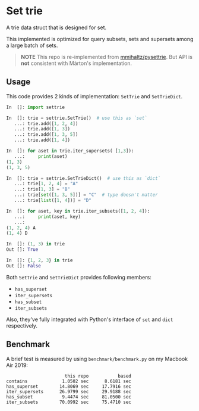 # Set trie

A trie data struct that is designed for set.

This implemented is optimized for query subsets, sets and supersets among a large batch of sets.

> **NOTE**
> This repo is re-implemented from [mmihaltz/pysettrie](https://github.com/mmihaltz/pysettrie).
> But API is **not** consistent with Márton's implementation.


## Usage

This code provides 2 kinds of implementation: `SetTrie` and `SetTrieDict`.

```py
In  []: import settrie

In  []: trie = settrie.SetTrie()  # use this as `set`
   ...: trie.add([1, 2, 4])
   ...: trie.add([1, 3])
   ...: trie.add([1, 3, 5])
   ...: trie.add([1, 4])

In  []: for aset in trie.iter_supersets( [1,3]):
   ...:     print(aset)
(1, 3)
(1, 3, 5)

In  []: trie = settrie.SetTrieDict()  # use this as `dict`
   ...: trie[1, 2, 4] = "A"
   ...: trie[1, 3] = "B"
   ...: trie[set([1, 3, 5])] = "C"  # type doesn't matter
   ...: trie[list([1, 4])] = "D"

In  []: for aset, key in trie.iter_subsets([1, 2, 4]):
   ...:     print(aset, key)
   ...:
(1, 2, 4) A
(1, 4) D

In  []: (1, 3) in trie
Out []: True

In  []: {1, 2, 3} in trie
Out []: False
```

Both `SetTrie` and `SetTrieDict` provides following members:
* `has_superset`
* `iter_supersets`
* `has_subset`
* `iter_subsets`

Also, they've fully integrated with Python's interface of `set` and `dict` respectively.


## Benchmark

A brief test is measured by using `benchmark/benchmark.py` on my Macbook Air 2019:

```
                      this repo           based
contains             1.0502 sec      8.6181 sec
has_superset        14.8069 sec     17.7916 sec
iter_supersets      26.9799 sec     29.9188 sec
has_subset           9.4474 sec     81.0500 sec
iter_subsets        70.0992 sec     75.4710 sec
```
